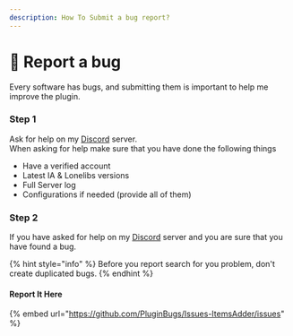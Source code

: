 ```yaml
---
description: How To Submit a bug report?
---
```


# 🐞 Report a bug

Every software has bugs, and submitting them is important to help me improve the plugin.

### Step 1

Ask for help on my [Discord](https://discord.gg/4dfnpUK) server.\
When asking for help make sure that you have done the following things

* Have a verified account
* Latest IA & Lonelibs versions&#x20;
* Full Server log
* Configurations if needed (provide all of them)

### Step 2

If you have asked for help on my [Discord](https://discord.gg/4dfnpUK) server and you are sure that you have found a bug.

{% hint style="info" %}
Before you report search for you problem, don't create duplicated bugs.
{% endhint %}

#### Report It Here

{% embed url="https://github.com/PluginBugs/Issues-ItemsAdder/issues" %}
